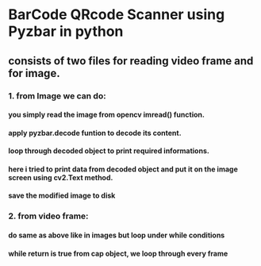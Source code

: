 
# BarCode QRcode Scanner using Pyzbar in python
## consists of two files for reading video frame and for image.
### 1. from Image we can do:


#### you simply read the image from opencv imread() function.
#### apply pyzbar.decode funtion to decode its content.
#### loop through decoded object to print required informations.
#### here i tried to print data from decoded object and put it on the image screen using cv2.Text method.
#### save the modified image to disk
### 2. from video frame:
#### do same as above like in images but loop under while conditions 
#### while return is true from cap object, we loop through every frame
